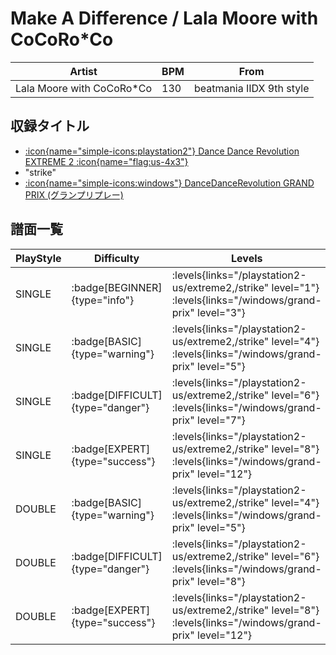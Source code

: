 # Make A Difference / Lala Moore with CoCoRo*Co

|Artist|BPM|From|
|------|---|----|
|Lala Moore with CoCoRo*Co|130|beatmania IIDX 9th style|

## 収録タイトル

- [:icon{name="simple-icons:playstation2"} Dance Dance Revolution EXTREME 2 :icon{name="flag:us-4x3"}](/playstation2-us/extreme2)
- "strike"
- [:icon{name="simple-icons:windows"} DanceDanceRevolution GRAND PRIX (グランプリプレー)](/windows/grand-prix)

## 譜面一覧

|PlayStyle|Difficulty|Levels|Notes|Movie|
|---------|----------|------|-----|-----|
|SINGLE| :badge[BEGINNER]{type="info"}| :levels{links="/playstation2-us/extreme2,/strike" level="1"} :levels{links="/windows/grand-prix" level="3"}|90/6||
|SINGLE| :badge[BASIC]{type="warning"}| :levels{links="/playstation2-us/extreme2,/strike" level="4"} :levels{links="/windows/grand-prix" level="5"}|164/27||
|SINGLE| :badge[DIFFICULT]{type="danger"}| :levels{links="/playstation2-us/extreme2,/strike" level="6"} :levels{links="/windows/grand-prix" level="7"}|245/49||
|SINGLE| :badge[EXPERT]{type="success"}| :levels{links="/playstation2-us/extreme2,/strike" level="8"} :levels{links="/windows/grand-prix" level="12"}|349/38||
|DOUBLE| :badge[BASIC]{type="warning"}| :levels{links="/playstation2-us/extreme2,/strike" level="4"} :levels{links="/windows/grand-prix" level="5"}|165/27||
|DOUBLE| :badge[DIFFICULT]{type="danger"}| :levels{links="/playstation2-us/extreme2,/strike" level="6"} :levels{links="/windows/grand-prix" level="8"}|242/49||
|DOUBLE| :badge[EXPERT]{type="success"}| :levels{links="/playstation2-us/extreme2,/strike" level="8"} :levels{links="/windows/grand-prix" level="12"}|352/40||
